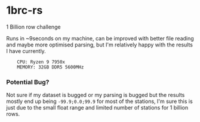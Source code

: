 # 1brc-rs
1 Billion row challenge 

Runs in ~9seconds on my machine, can be improved with better file reading and maybe more optimised parsing,
but I'm relatively happy with the results I have currently.
```
    CPU: Ryzen 9 7950x
    MEMORY: 32GB DDR5 5600MHz
```

### Potential Bug?
Not sure if my dataset is bugged or my parsing is bugged but the results mostly end up being `-99.9;0.0;99.9` 
for most of the stations, I'm sure this is just due to the small float range and limited number of stations for 
1 billion rows.
